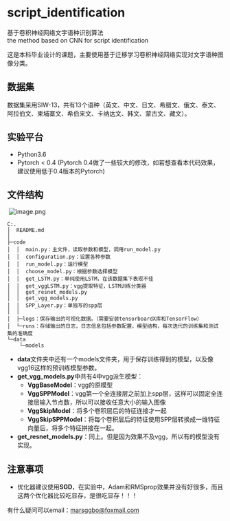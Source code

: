 # script_identification
基于卷积神经网络文字语种识别算法  
the method based on CNN for script identification

这是本科毕业设计的课题，主要使用基于迁移学习卷积神经网络实现对文字语种图像分类。

## 数据集

数据集采用SIW-13，共有13个语种（英文、中文、日文、希腊文、俄文、泰文、阿拉伯文、柬埔寨文、希伯来文、卡纳达文、韩文、蒙古文、藏文）。


## 实验平台

- Python3.6
- Pytorch < 0.4 (Pytorch 0.4做了一些较大的修改，如若想查看本代码效果，建议使用低于0.4版本的Pytorch)

## 文件结构

​
![image.png](https://ask.qcloudimg.com/draft/1215004/i40rvxblnk.png)

```shell
C:.
│  README.md
│
├─code
│  │  main.py：主文件，读取参数和模型，调用run_model.py
│  │  configuration.py：设置各种参数
│  │  run_model.py：运行模型
│  │  choose_model.py：根据参数选择模型
│  │  get_LSTM.py：单纯使用LSTM，在该数据集下表现不佳
│  │  get_vggLSTM.py：vgg提取特征，LSTM训练分类器
│  │  get_resnet_models.py
│  │  get_vgg_models.py
│  │  SPP_Layer.py：单独写的spp层
│  │
│  ├─logs：保存输出的可视化数据。（需要安装tensorboardX库和TensorFlow）
│  └─runs：存储输出的日志，日志信息包括参数配置，模型结构，每次迭代的训练集和测试集的准确度
└─data
    └─models
```

- **data**文件夹中还有一个models文件夹，用于保存训练得到的模型，以及像vgg16这样的预训练模型参数。
- **get_vgg_models.py**中共有4中vgg派生模型：
    - **VggBaseModel**：vgg的原模型
    - **VggSPPModel**：vgg第一个全连接层之前加上spp层，这样可以固定全连接层输入节点数，所以可以接收任意大小的输入图像 
    - **VggSkipModel**：将多个卷积层后的特征连接才一起
    - **VggSkipSPPModel**：将每个卷积层后的特征使用SPP层转换成一维特征向量后，将多个特征拼接在一起。
- **get_resnet_models.py**：同上。但是因为效果不及vgg，所以有的模型没有实现。

## 注意事项

- 优化器建议使用**SGD**，在实验中，Adam和RMSprop效果并没有好很多，而且这两个优化器比较吃显存，是很吃显存！！！


有什么疑问可以email：marsggbo@foxmail.com